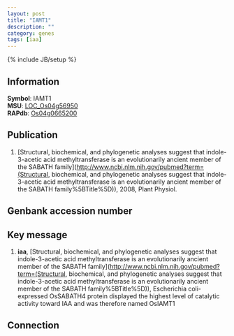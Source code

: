 ```yaml
---
layout: post
title: "IAMT1"
description: ""
category: genes
tags: [iaa]
---
```

{% include JB/setup %}

## Information
__Symbol__: IAMT1  
__MSU__: [LOC_Os04g56950](http://rice.plantbiology.msu.edu/cgi-bin/ORF_infopage.cgi?orf=LOC_Os04g56950)  
__RAPdb__: [Os04g0665200](http://rapdb.dna.affrc.go.jp/viewer/gbrowse_details/irgsp1?name=Os04g0665200)  

## Publication
1. [Structural, biochemical, and phylogenetic analyses suggest that indole-3-acetic acid methyltransferase is an evolutionarily ancient member of the SABATH family](http://www.ncbi.nlm.nih.gov/pubmed?term=(Structural, biochemical, and phylogenetic analyses suggest that indole-3-acetic acid methyltransferase is an evolutionarily ancient member of the SABATH family%5BTitle%5D)), 2008, Plant Physiol.

## Genbank accession number

## Key message
1. __iaa__, [Structural, biochemical, and phylogenetic analyses suggest that indole-3-acetic acid methyltransferase is an evolutionarily ancient member of the SABATH family](http://www.ncbi.nlm.nih.gov/pubmed?term=(Structural, biochemical, and phylogenetic analyses suggest that indole-3-acetic acid methyltransferase is an evolutionarily ancient member of the SABATH family%5BTitle%5D)),  Escherichia coli-expressed OsSABATH4 protein displayed the highest level of catalytic activity toward IAA and was therefore named OsIAMT1

## Connection


